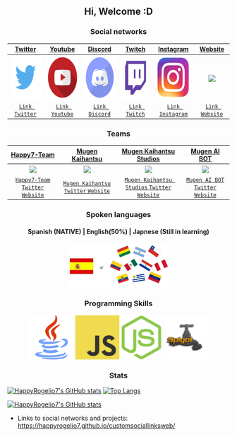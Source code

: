 <h2 align="center">Hi, Welcome :D</h2>

</hr>

<h3 align="center">Social networks</h3>

<div align="center">

| <a href="https://twitter.com/HappyRogelio7" target="_blank">**Twitter**</a> | <a href="https://www.youtube.com/c/HappyRogelio7" target="_blank">**Youtube**</a> | <a href="https://discord.gg/3EebYUyeUX" target="_blank">**Discord**</a> | <a href="https://www.twitch.tv/happyrogelio7" target="_blank">**Twitch**</a> | <a href="https://www.instagram.com/happyrogelio7" target="_blank">**Instagram**</a> | <a href="https://happyrogelio7.github.io" target="_blank">**Website**</a> | 
| :---: | :---: | :---: | :---: | :---: | :---: | 
| <img align='center' src='https://raw.githubusercontent.com/HappyRogelio7/HappyRogelio7/main/Socials%20Logos/Twitter.png' height='100px'> | <img align='center' src='https://raw.githubusercontent.com/HappyRogelio7/HappyRogelio7/main/Socials%20Logos/Youtube.png' height='100px'> | <img align='center' src='https://raw.githubusercontent.com/HappyRogelio7/HappyRogelio7/main/Socials%20Logos/Discord.png' height='100px'>  | <img align='center' src='https://raw.githubusercontent.com/HappyRogelio7/HappyRogelio7/main/Socials%20Logos/Twitch.png' height='100px'> | <img align='center' src='https://raw.githubusercontent.com/HappyRogelio7/HappyRogelio7/main/Socials%20Logos/Instagram.png' height='100px'> | <img align='center' src='https://raw.githubusercontent.com/HappyRogelio7/HappyRogelio7/main/Socials%20Logos/webpage.png' height='100px'> |
| <a href="https://twitter.com/HappyRogelio7" target="_blank">`Link Twitter`</a>  | <a href="https://www.youtube.com/c/HappyRogelio7" target="_blank">`Link Youtube`</a>  | <a href="https://discord.gg/3EebYUyeUX" target="_blank">`Link Discord`</a> | <a href="https://www.twitch.tv/happyrogelio7" target="_blank">`Link Twitch`</a> | <a href="https://www.instagram.com/happyrogelio7" target="_blank">`Link Instagram`</a> | <a href="https://happyrogelio7.github.io" target="_blank">`Link Website`</a> |

</div>

</hr>

<h3 align="center">Teams</h3>

<div align="center">

| <a href="https://github.com/Happy7-Team" target="_blank">**Happy7-Team**</a> | <a href="https://github.com/MugenKaihatsu" target="_blank">**Mugen Kaihantsu**</a> | <a href="https://github.com/MugenKaihatsuStudios" target="_blank">**Mugen Kaihantsu Studios**</a> | <a href="https://github.com/MugenAIBOT" target="_blank">**Mugen AI BOT**</a> |
| :---: | :---: | :---: | :---: | 
| <img align='center' src='https://avatars.githubusercontent.com/u/87344448?s=400&u=4cd40326976aa40c91f58b2c8bf03e30ce546e38&v=4' height='100px'> | <img align='center' src='https://avatars.githubusercontent.com/u/92584765?s=200&amp;v=4' height='100px'> | <img align='center' src='https://avatars.githubusercontent.com/u/92584765?s=200&amp;v=4' height='100px'> | <img align='center' src='https://avatars.githubusercontent.com/u/92584765?s=200&amp;v=4' height='100px'> | 
| <a href="https://github.com/Happy7-Team" target="_blank">`Happy7-Team` </a><a href="https://twitter.com/Happy7Team" target="_blank">`Twitter` </a><a href="https://Happy7-Team.github.io/" target="_blank">`Website`</a> | <a href="https://github.com/MugenKaihatsu" target="_blank">`Mugen Kaihantsu` </a><a href="https://twitter.com/MugenKaihatsu" target="_blank">`Twitter` </a><a href="https://MugenKaihatsu.github.io/" target="_blank">`Website`</a> |  <a href="https://github.com/MugenKaihatsuStudios" target="_blank">`Mugen Kaihantsu Studios` </a><a href="https://twitter.com/MugenKaihatsu" target="_blank">`Twitter` </a><a href="https://MugenKaihatsustudios.github.io/" target="_blank">`Website`</a> | <a href="https://github.com/MugenAIBOT" target="_blank">`Mugen AI BOT` </a><a href="https://twitter.com/MugenAIBOT" target="_blank">`Twitter` </a><a href="https://Mugenaibot.github.io/" target="_blank">`Website`</a> | 

</div>

</hr>

<h3 align="center">Spoken languages</h3>
  
<h4 align="center">Spanish (NATIVE) | English(50%) |  Japnese (Still in learning)</h4>

<p align="center">
  
  <img src="https://raw.githubusercontent.com/HappyRogelio7/HappyRogelio7/main/Spoken%20language/SpanishorLatam.jpg" height='100px'>

</p>

</hr>

<h3 align="center">Programming Skills</h3>
<p align="center">

  <img src='https://raw.githubusercontent.com/HappyRogelio7/HappyRogelio7/main/Skills/java.png' height='100px'>
  <img src='https://raw.githubusercontent.com/HappyRogelio7/HappyRogelio7/main/Skills/javascript.jpg' height='100px'>
  <img src='https://raw.githubusercontent.com/HappyRogelio7/HappyRogelio7/main/Skills/nodejs.png' height='100px'>
  <img src='https://raw.githubusercontent.com/HappyRogelio7/HappyRogelio7/main/Skills/spigotorg-Bukkit.png' height='100px'>

</p>

<h3 align="center">Stats</h3>

[![HappyRogelio7's GitHub stats](https://github-readme-stats.vercel.app/api?username=HappyRogelio7&show_icons=true&theme=merko)](https://github.com/HappyRogelio7/)   [![Top Langs](https://github-readme-stats.vercel.app/api/top-langs/?username=HappyRogelio7&layout=compact&theme=tokyonight)](https://github.com/HappyRogelio7/)


[![HappyRogelio7's GitHub stats](https://visitor-badge.laobi.icu/badge?page_id=HappYRogelio7.readme.visitor-badge)](https://github.com/HappyRogelio7/)


- Links to social networks and projects: https://happyrogelio7.github.io/customsociallinksweb/

